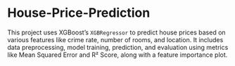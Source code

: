 # House-Price-Prediction
This project uses XGBoost’s `XGBRegressor` to predict house prices based on various features like crime rate, number of rooms, and location. It includes data preprocessing, model training, prediction, and evaluation using metrics like Mean Squared Error and R² Score, along with a feature importance plot.
